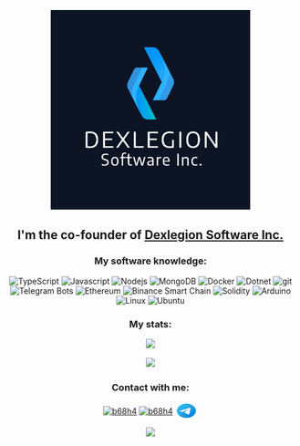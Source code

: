 <p align="center">
  <a href="https://dexlegion.com" target="blank">
    <img style="height: 350px;width: 350px;" title="Dexlegion" src="dexlegion-logo-with-bg-se-min.jpeg"></img>
  </a>
  <h2 align="center">I'm the co-founder of <a href="https://dexlegion.com/">Dexlegion Software Inc.</a></h1>
</p>

<p align="center">
  <h3 align="center">My software knowledge:</h3>
  <p align="center">
    <img alt="TypeScript" src="https://img.shields.io/badge/-TypeScript-007ACC?style=flat-square&logo=typescript&logoColor=white" />
    <img alt="Javascript" src="https://img.shields.io/badge/-Javascript-B8BD16?style=flat-square&logo=javascript&logoColor=white" />
    <img alt="Nodejs" src="https://img.shields.io/badge/-Nodejs-43853d?style=flat-square&logo=Node.js&logoColor=white" />  
    <img alt="MongoDB" src="https://img.shields.io/badge/-MongoDB-13aa52?style=flat-square&logo=mongodb&logoColor=white" />
    <img alt="Docker" src="https://img.shields.io/badge/-Docker-46a2f1?style=flat-square&logo=docker&logoColor=white" />
    <img alt="Dotnet" src="https://img.shields.io/badge/-Dotnet-B7178C?style=flat-square&logo=dotnet&logoColor=white" />
    <img alt="git" src="https://img.shields.io/badge/-Git-F05032?style=flat-square&logo=git&logoColor=white" />
    <img alt="Telegram Bots" src="https://img.shields.io/badge/-Telegram Bots-10A689?style=flat-square&logo=telegram&logoColor=white" />
  <img alt="Ethereum" src="https://img.shields.io/badge/-Ethereum-106BA6?style=flat-square&logo=ethereum&logoColor=white" />
  <img alt="Binance Smart Chain" src="https://img.shields.io/badge/-Binance Smart Chain-9DA610?style=flat-square&logo=binance&logoColor=white" />
  <img alt="Solidity" src="https://img.shields.io/badge/-Solidity-BD2222?style=flat-square&logo=solidity&logoColor=white" />
  <img alt="Arduino" src="https://img.shields.io/badge/-Arduino-4B73B4?style=flat-square&logo=arduino&logoColor=white" />
  <img alt="Linux" src="https://img.shields.io/badge/-Linux-000000?style=flat-square&logo=linux&logoColor=white" />
  <img alt="Ubuntu" src="https://img.shields.io/badge/-Ubuntu-BD1834?style=flat-square&logo=ubuntu&logoColor=white" />
  </p>
</p>

<p>
  <h3 align="center">My stats:</h4>
  <p align="center">
<img src="https://github-readme-stats.vercel.app/api/top-langs/?username=b68h4&exclude_repo=tddroid&hide=html,css,dockerfile&langs_count=10&layout=compact&theme=dark"></img>

</p>
<p align="center"><img src="https://github-readme-streak-stats.herokuapp.com/?user=b68h4&theme=dark&hide_border=false"></p>
</p>

<p>
  <h3 align="center">Contact with me: </h3>
  <p align="center">
<a href="https://twitter.com/b68h4" target="blank"><img align="center" src="https://raw.githubusercontent.com/rahuldkjain/github-profile-readme-generator/master/src/images/icons/Social/twitter.svg" alt="b68h4" height="30" width="40" /></a>
<a href="https://instagram.com/b68h4" target="blank"><img align="center" src="https://raw.githubusercontent.com/rahuldkjain/github-profile-readme-generator/master/src/images/icons/Social/instagram.svg" alt="b68h4" height="30" width="40" /></a>
  <a href="https://t.me/b68h4" target="blank"><img align="center" style="color: white;" src="telegram-app.svg" alt="b68h4" height="30" width="40" /></a>
</p>
  </p>





<p align="center">
<img src="https://komarev.com/ghpvc/?username=b68h4"></img>
</p>
